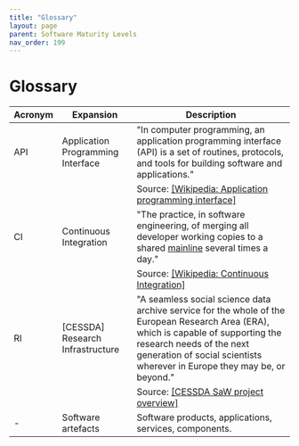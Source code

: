 ```yaml
---
title: "Glossary"
layout: page
parent: Software Maturity Levels
nav_order: 199
---
```


# Glossary

| **Acronym**   | **Expansion**               | **Description** |
|----------------------|----------------------|----------------------|
| API      |     Application Programming Interface |   "In computer programming, an application programming interface (API) is a set of routines, protocols, and tools for building software and applications."|
|  |  |Source: [[Wikipedia: Application programming interface]](https://en.wikipedia.org/wiki/Application_programming_interface)|
 | CI      |      Continuous Integration      |         "The practice, in software engineering, of merging all developer working copies to a shared [mainline](https://en.wikipedia.org/wiki/Trunk_(software)) several times a day."| 
 |  |  | Source: [[Wikipedia: Continuous Integration]](https://en.wikipedia.org/wiki/Continuous_integration)|
 | RI       |     \[CESSDA\] Research Infrastructure |  "A seamless social science data archive service for the whole of the European Research Area (ERA), which is capable of supporting the research needs of the next generation of social scientists wherever in Europe they may be, or beyond." |
 |  |  | Source: [[CESSDA SaW project overview]](https://www.cessda.eu/Projects/All-projects/CESSDA-SaW)|
 | \-  |      Software artefacts           |        Software products, applications, services, components.|